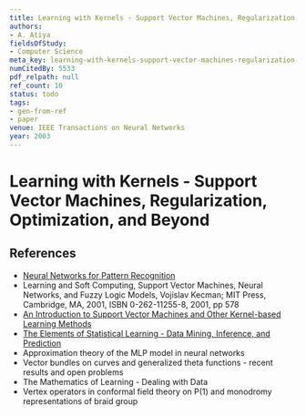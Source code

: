 ```yaml
---
title: Learning with Kernels - Support Vector Machines, Regularization, Optimization, and Beyond
authors:
- A. Atiya
fieldsOfStudy:
- Computer Science
meta_key: learning-with-kernels-support-vector-machines-regularization-optimization-and-beyond
numCitedBy: 5533
pdf_relpath: null
ref_count: 10
status: todo
tags:
- gen-from-ref
- paper
venue: IEEE Transactions on Neural Networks
year: 2003
---
```


# Learning with Kernels - Support Vector Machines, Regularization, Optimization, and Beyond

## References

- [Neural Networks for Pattern Recognition](./neural-networks-for-pattern-recognition.md)
- Learning and Soft Computing, Support Vector Machines, Neural Networks, and Fuzzy Logic Models, Vojislav Kecman; MIT Press, Cambridge, MA, 2001, ISBN 0-262-11255-8, 2001, pp 578
- [An Introduction to Support Vector Machines and Other Kernel-based Learning Methods](./an-introduction-to-support-vector-machines-and-other-kernel-based-learning-methods.md)
- [The Elements of Statistical Learning - Data Mining, Inference, and Prediction](./the-elements-of-statistical-learning-data-mining-inference-and-prediction.md)
- Approximation theory of the MLP model in neural networks
- Vector bundles on curves and generalized theta functions - recent results and open problems
- The Mathematics of Learning - Dealing with Data
- Vertex operators in conformal field theory on P(1) and monodromy representations of braid group
